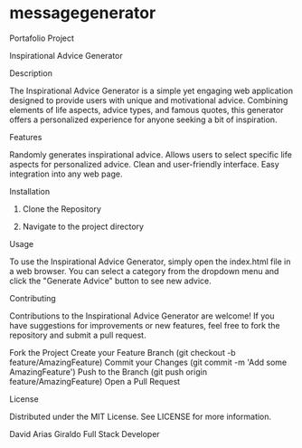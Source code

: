 # messagegenerator
 Portafolio Project

Inspirational Advice Generator

Description

The Inspirational Advice Generator is a simple yet engaging web application designed to provide users with unique and motivational advice. Combining elements of life aspects, advice types, and famous quotes, this generator offers a personalized experience for anyone seeking a bit of inspiration.

Features

Randomly generates inspirational advice.
Allows users to select specific life aspects for personalized advice.
Clean and user-friendly interface.
Easy integration into any web page.

Installation

1. Clone the Repository

2. Navigate to the project directory

Usage

To use the Inspirational Advice Generator, simply open the index.html file in a web browser. You can select a category from the dropdown menu and click the "Generate Advice" button to see new advice.

Contributing

Contributions to the Inspirational Advice Generator are welcome! If you have suggestions for improvements or new features, feel free to fork the repository and submit a pull request.

Fork the Project
Create your Feature Branch (git checkout -b feature/AmazingFeature)
Commit your Changes (git commit -m 'Add some AmazingFeature')
Push to the Branch (git push origin feature/AmazingFeature)
Open a Pull Request

License

Distributed under the MIT License. See LICENSE for more information.

David Arias Giraldo
Full Stack Developer


